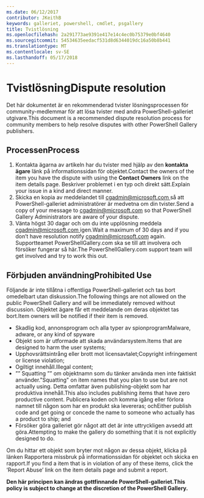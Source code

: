 ```yaml
---
ms.date: 06/12/2017
contributor: JKeithB
keywords: galleriet, powershell, cmdlet, psgallery
title: Tvistlösning
ms.openlocfilehash: 2a291773ae9391e417e14c4ec0b75379e0bf4640
ms.sourcegitcommit: 54534635eedacf531d8d6344019dc16a50b8b441
ms.translationtype: MT
ms.contentlocale: sv-SE
ms.lasthandoff: 05/17/2018
---
```

# <a name="dispute-resolution"></a><span data-ttu-id="cac51-103">Tvistlösning</span><span class="sxs-lookup"><span data-stu-id="cac51-103">Dispute resolution</span></span>

<span data-ttu-id="cac51-104">Det här dokumentet är en rekommenderad tvister lösningsprocessen för community-medlemmar för att lösa tvister med andra PowerShell-galleriet utgivare.</span><span class="sxs-lookup"><span data-stu-id="cac51-104">This document is a recommended dispute resolution process for community members to help resolve disputes with other PowerShell Gallery publishers.</span></span>

## <a name="process"></a><span data-ttu-id="cac51-105">Processen</span><span class="sxs-lookup"><span data-stu-id="cac51-105">Process</span></span>

1. <span data-ttu-id="cac51-106">Kontakta ägarna av artikeln har du tvister med hjälp av den **kontakta ägare** länk på informationssidan för objektet.</span><span class="sxs-lookup"><span data-stu-id="cac51-106">Contact the owners of the item you have the dispute with using the **Contact Owners** link on the item details page.</span></span>
<span data-ttu-id="cac51-107">Beskriver problemet i en typ och direkt sätt.</span><span class="sxs-lookup"><span data-stu-id="cac51-107">Explain your issue in a kind and direct manner.</span></span>
2. <span data-ttu-id="cac51-108">Skicka en kopia av meddelandet till [ cgadmin@microsoft.com ](mailto:cgadmin@microsoft.com) så att PowerShell-galleriet administratörer är medvetna om din tvister.</span><span class="sxs-lookup"><span data-stu-id="cac51-108">Send a copy of your message to [cgadmin@microsoft.com](mailto:cgadmin@microsoft.com) so that PowerShell Gallery Administrators are aware of your dispute.</span></span>
3. <span data-ttu-id="cac51-109">Vänta högst 30 dagar och om du inte upplösning meddela [ cgadmin@microsoft.com ](mailto:cgadmin@microsoft.com) igen.</span><span class="sxs-lookup"><span data-stu-id="cac51-109">Wait a maximum of 30 days and if you don’t have resolution notify [cgadmin@microsoft.com](mailto:cgadmin@microsoft.com) again.</span></span>
<span data-ttu-id="cac51-110">Supportteamet PowerShellGallery.com ska se till att involvera och försöker fungerar så här.</span><span class="sxs-lookup"><span data-stu-id="cac51-110">The PowerShellGallery.com support team will get involved and try to work this out.</span></span>


## <a name="prohibited-use"></a><span data-ttu-id="cac51-111">Förbjuden användning</span><span class="sxs-lookup"><span data-stu-id="cac51-111">Prohibited Use</span></span>

<span data-ttu-id="cac51-112">Följande är inte tillåtna i offentliga PowerShell-galleriet och tas bort omedelbart utan diskussion.</span><span class="sxs-lookup"><span data-stu-id="cac51-112">The following things are not allowed on the public PowerShell Gallery and will be immediately removed without discussion.</span></span>  <span data-ttu-id="cac51-113">Objektet ägare får ett meddelande om deras objektet tas bort.</span><span class="sxs-lookup"><span data-stu-id="cac51-113">Item owners will be notified if their item is removed.</span></span>

- <span data-ttu-id="cac51-114">Skadlig kod, annonsprogram och alla typer av spionprogram</span><span class="sxs-lookup"><span data-stu-id="cac51-114">Malware, adware, or any kind of spyware</span></span>
- <span data-ttu-id="cac51-115">Objekt som är utformade att skada användarsystem.</span><span class="sxs-lookup"><span data-stu-id="cac51-115">Items that are designed to harm the user systems;</span></span>
- <span data-ttu-id="cac51-116">Upphovsrättsintrång eller brott mot licensavtalet;</span><span class="sxs-lookup"><span data-stu-id="cac51-116">Copyright infringement or license violation;</span></span>
- <span data-ttu-id="cac51-117">Ogiltigt innehåll.</span><span class="sxs-lookup"><span data-stu-id="cac51-117">Illegal content;</span></span>
- <span data-ttu-id="cac51-118">”” Squatting ”” om objektnamn som du tänker använda men inte faktiskt använder.</span><span class="sxs-lookup"><span data-stu-id="cac51-118">"Squatting" on item names that you plan to use but are not actually using.</span></span> <span data-ttu-id="cac51-119">Detta omfattar även publishing-objekt som har produktiva innehåll.</span><span class="sxs-lookup"><span data-stu-id="cac51-119">This also includes publishing items that have zero productive content.</span></span>
<span data-ttu-id="cac51-120">Publicera koden och komma igång eller förlora namnet till någon som har en produkt ska levereras; och</span><span class="sxs-lookup"><span data-stu-id="cac51-120">Either publish code and get going or concede the name to someone who actually has a product to ship; and</span></span>
- <span data-ttu-id="cac51-121">Försöker göra galleriet gör något att det är inte uttryckligen avsedd att göra.</span><span class="sxs-lookup"><span data-stu-id="cac51-121">Attempting to make the gallery do something that it is not explicitly designed to do.</span></span>


<span data-ttu-id="cac51-122">Om du hittar ett objekt som bryter mot någon av dessa objekt, klicka på länken Rapportera missbruk på informationssidan för objektet och skicka en rapport.</span><span class="sxs-lookup"><span data-stu-id="cac51-122">If you find a item that is in violation of any of these items, click the ‘Report Abuse’ link on the item details page and submit a report.</span></span>

<span data-ttu-id="cac51-123">**Den här principen kan ändras gottfinnande PowerShell-galleriet.**</span><span class="sxs-lookup"><span data-stu-id="cac51-123">**This policy is subject to change at the discretion of the PowerShell Gallery.**</span></span>